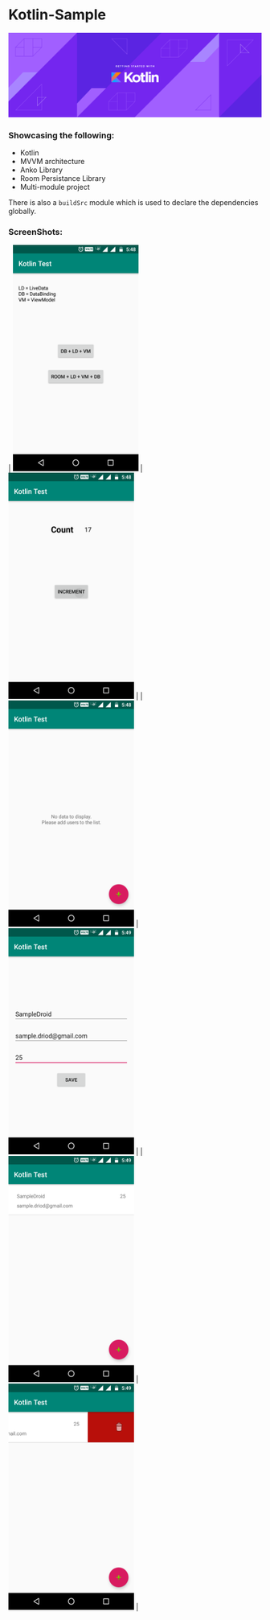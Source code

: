 # Kotlin-Sample

![](/images/kotlin_banner.png)

### Showcasing the following: 

* Kotlin
* MVVM architecture
* Anko Library
* Room Persistance Library
* Multi-module project

There is also a `buildSrc` module which is used to declare the dependencies globally.

### ScreenShots: 

| <img src="/images/screen_1.png" width="250" height="450">  | <img src="/images/screen_2.png" width="250" height="450">  |
| <img src="/images/screen_3.png" width="250" height="450">  | <img src="/images/screen_4.png" width="250" height="450">  |
| <img src="/images/screen_5.png" width="250" height="450">  | <img src="/images/screen_6.png" width="250" height="450">  |


